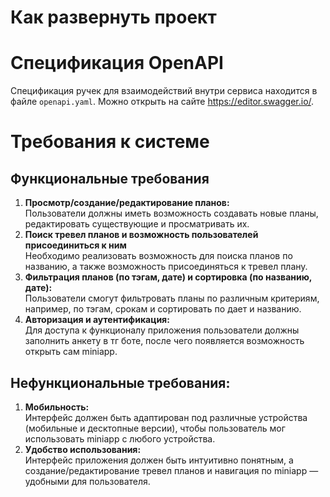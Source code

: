 # Как развернуть проект


# Спецификация OpenAPI
Спецификация ручек для взаимодействий внутри сервиса
находится в файле `openapi.yaml`. Можно открыть на сайте https://editor.swagger.io/.

# Требования к системе

## Функциональные требования
1. **Просмотр/создание/редактирование планов:**  
   Пользователи должны иметь возможность создавать новые планы, редактировать существующие и просматривать их.
2. **Поиск тревел планов и возможность пользователей присоединиться к ним**  
   Необходимо реализовать возможность для поиска планов по названию, а также возможность присоединяться к тревел плану.
3. **Фильтрация планов (по тэгам, дате) и сортировка (по названию, дате):**  
   Пользователи смогут фильтровать планы по различным критериям, например, по тэгам, срокам и сортировать по дает и названию.
4. **Авторизация и аутентификация:**  
   Для доступа к функционалу приложения пользователи должны заполнить анкету в тг боте, после чего появляется возможность открыть сам miniapp.

## Нефункциональные требования:
1. **Мобильность:**  
   Интерфейс должен быть адаптирован под различные устройства (мобильные и десктопные версии), чтобы пользователь мог использовать miniapp с любого устройства.
2. **Удобство использования:**  
   Интерфейс приложения должен быть интуитивно понятным, а создание/редактирование тревел планов и навигация по miniapp — удобными для пользователя.
